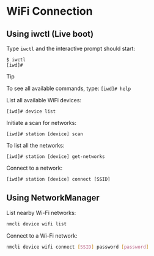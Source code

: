 # WiFi Connection

## Using iwctl (Live boot)

Type `iwctl` and the interactive prompt should start:

```console
$ iwctl
[iwd]#
```

> [!TIP]
> To see all available commands, type: `[iwd]# help`

List all available WiFi devices:

```console
[iwd]# device list
```

Initiate a scan for networks:

```console
[iwd]# station [device] scan
```

To list all the networks:

```console
[iwd]# station [device] get-networks
```

Connect to a network:

```console
[iwd]# station [device] connect [SSID]
```


## Using NetworkManager

List nearby Wi-Fi networks:

```sh
nmcli device wifi list
```

Connect to a Wi-Fi network:

```sh
nmcli device wifi connect [SSID] password [password]
```
